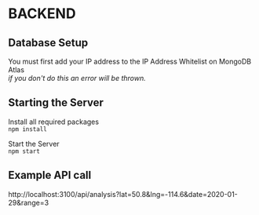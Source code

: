 # BACKEND

## Database Setup
You must first add your IP address to the IP Address Whitelist on MongoDB Atlas  
_if you don't do this an error will be thrown._

## Starting the Server
Install all required packages  
`npm install`

Start the Server  
`npm start`

## Example API call
http://localhost:3100/api/analysis?lat=50.8&lng=-114.6&date=2020-01-29&range=3
